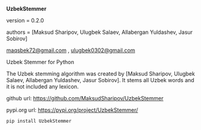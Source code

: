 **UzbekStemmer**

version = 0.2.0

authors = [Maksud Sharipov, Ulugbek Salaev, Allabergan Yuldashev, Jasur Sobirov]

maqsbek72@gmail.com ,
ulugbek0302@gmail.com


Uzbek Stemmer for Python

The Uzbek stemming algorithm was created by [Maksud Sharipov, Ulugbek Salaev, Allabergan Yuldashev, Jasur Sobirov]. It stems all Uzbek words and it is not included any lexicon.

github url: https://github.com/MaksudSharipov/UzbekStemmer

pypi.org url: https://pypi.org/project/UzbekStemmer/

<code>pip install UzbekStemmer</code>
